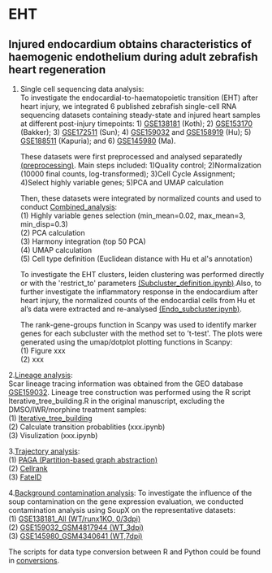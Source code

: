# EHT
## Injured endocardium obtains characteristics of haemogenic endothelium during adult zebrafish heart regeneration  
  1. Single cell sequencing data analysis:  
     To investigate the endocardial-to-haematopoietic transition (EHT) after heart injury, we integrated 6 published zebrafish single-cell RNA sequencing datasets containing steady-state and injured heart samples at different post-injury timepoints: 1) [GSE138181](https://www.ncbi.nlm.nih.gov/geo/query/acc.cgi?acc=GSE138181) (Koth); 2) [GSE153170](https://www.ncbi.nlm.nih.gov/geo/query/acc.cgi?acc=GSE153170) (Bakker); 3) [GSE172511](https://www.ncbi.nlm.nih.gov/geo/query/acc.cgi?acc=GSE172511) (Sun); 4) [GSE159032](https://www.ncbi.nlm.nih.gov/geo/query/acc.cgi?acc=GSE159032) and [GSE158919](https://www.ncbi.nlm.nih.gov/geo/query/acc.cgi?acc=GSE158919) (Hu); 5) [GSE188511](https://www.ncbi.nlm.nih.gov/geo/query/acc.cgi?acc=GSE188511) (Kapuria); and 6) [GSE145980](https://www.ncbi.nlm.nih.gov/geo/query/acc.cgi?acc=GSE145980) (Ma).
     
     These datasets were first preprocessed and analysed separatedly [(preprocessing)](./preprocessing). Main steps included: 1)Quality control; 2)Normalization (10000 final counts, log-transformed); 3)Cell Cycle Assignment; 4)Select highly variable genes; 5)PCA and UMAP calculation
     
     Then, these datasets were integrated by normalized counts and used to conduct [Combined_analysis](Combined_analysis.ipynb):    
  (1) Highly variable genes selection (min_mean=0.02, max_mean=3, min_disp=0.3)  
  (2) PCA calculation  
  (3) Harmony integration (top 50 PCA)  
  (4) UMAP calculation  
  (5) Cell type definition (Euclidean distance with Hu et al's annotation)

      To investigate the EHT clusters, leiden clustering was performed directly or with the 'restrict_to' parameters [(Subcluster_definition.ipynb)](Subcluster_definition.ipynb).Also, to further investigate the inflammatory response in the endocardium after heart injury, the normalized counts of the endocardial cells from Hu et al’s data were extracted and re-analysed [(Endo_subcluster.ipynb)](Endo_subcluster.ipynb).  
  
      The rank-gene-groups function in Scanpy was used to identify marker genes for each subcluster with the method set to ’t-test'. The plots were generated using the umap/dotplot plotting functions in Scanpy:  
  (1) Figure xxx  
  (2) xxx  

2.[Lineage analysis](./lineage):  
Scar lineage tracing information was obtained from the GEO database [GSE159032](https://www.ncbi.nlm.nih.gov/geo/query/acc.cgi?acc=GSE159032). Lineage tree construction was performed using the R script Iterative_tree_building.R in the original manuscript, excluding the DMSO/IWR/morphine treatment samples:  
(1) [Iterative_tree_building](./lineage/Iterative_tree_building.ipynb)  
(2) Calculate transition probablities (xxx.ipynb)  
(3) Visulization (xxx.ipynb)  

3.[Trajectory analysis](./trajectory):  
(1) [PAGA (Partition-based graph abstraction)](./trajectory/EHT_PAGA.ipynb)  
(2) [Cellrank](./trajectory/EHT_Cellrank.ipynb)  
(3) [FateID](./trajectory/EHT_FateID_analysis.ipynb)  

4.[Background contamination analysis](./SoupX):
To investigate the influence of the soup contamination on the gene expression evaluation, we conducted contamination analysis using SoupX on the representative datasets:  
(1) [GSE138181_All (WT/runx1KO, 0/3dpi)](./SoupX/SoupX-Koth-All.ipynb)  
(2) [GSE159032_GSM4817944 (WT_3dpi)](./SoupX/SoupX-Hu-WT-3dpi.ipynb)  
(3) [GSE145980_GSM4340641 (WT,7dpi)](./SoupX/SoupX-Ma-WT-7dpi-1)  

The scripts for data type conversion between R and Python could be found in [conversions](./conversions).

